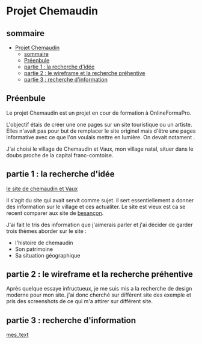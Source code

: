 # Projet Chemaudin

## sommaire

- [Projet Chemaudin](#projet-chemaudin)
  - [sommaire](#sommaire)
  - [Préenbule](#préenbule)
  - [partie 1 : la recherche d'idée](#partie-1--la-recherche-didée)
  - [partie 2 : le wireframe et la recherche préhentive](#partie-2--le-wireframe-et-la-recherche-préhentive)
  - [partie 3 : recherche d'information](#partie-3--recherche-dinformation)

## Préenbule

Le projet Chemaudin est un projet en cour de formation à OnlineFormaPro.

L'objectif étais de créer une one pages sur un site touristique ou un artiste. Elles n'avait pas pour but de remplacer le site originel mais d'être une pages informative avec ce que l'on voulais mettre en lumière. On devait notament  .

J'ai choisi le village de Chemaudin et Vaux, mon village natal, situer dans le doubs proche de la capital franc-comtoise.

## partie 1 : la recherche d'idée

[le site de chemaudin et Vaux](https://www.chemaudin.fr/)  
   
Il s'agit du site qui avait servit comme sujet. il sert essentiellement a donner des information sur le village et ces actualiter. Le site est vieux est ca se recent comparer aux site de [besançon](https://www.besancon.fr/).  
  
J'ai fait le tris des information que j'aimerais parler et j'ai décider de garder trois thèmes aborder sur le site : 
- l'histoire de chemaudin
- Son patrimoine
- Sa situation géographique

## partie 2 : le wireframe et la recherche préhentive

Après quelque essaye infructueux, je me suis mis a la recherche de design moderne pour mon site. j'ai donc cherché sur différent site des exemple et pris des screenshots de ce qui m'a attirer sur différent site.

## partie 3 : recherche d'information 

[mes_text](mes_texte/)